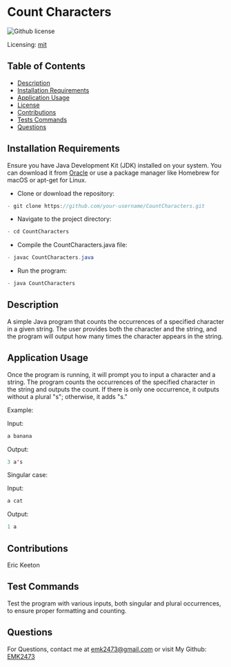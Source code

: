 # Count Characters
![Github license](https://img.shields.io/badge/mit-blue.svg)
 
 Licensing: [mit](https://choosealicense.com/licenses/mit/)

## Table of Contents
- [Description](#description)
- [Installation Requirements](#installation-requirements)
- [Application Usage](#application-usage)
- [License](#licensing-information)
- [Contributions](#contributions)
- [Tests Commands](#tests-commands)
- [Questions](#questions)

## Installation Requirements
Ensure you have Java Development Kit (JDK) installed on your system. You can download it from [Oracle](https://www.oracle.com/java/technologies/downloads/) or use a package manager like Homebrew for macOS or apt-get for Linux. 

- Clone or download the repository: 
```Java 
- git clone https://github.com/your-username/CountCharacters.git 
```

- Navigate to the project directory: 
```Java
- cd CountCharacters 
```
- Compile the CountCharacters.java file: 
```Java
- javac CountCharacters.java 
```
- Run the program: 
```Java
- java CountCharacters
```

## Description
A simple Java program that counts the occurrences of a specified character in a given string. The user provides both the character and the string, and the program will output how many times the character appears in the string.

## Application Usage
Once the program is running, it will prompt you to input a character and a string. The program counts the occurrences of the specified character in the string and outputs the count. If there is only one occurrence, it outputs without a plural "s"; otherwise, it adds "s."  

Example:

Input:
```Java
a banana 
```
Output:

```Java
3 a's 
```

Singular case: 

Input: 
```Java
a cat 
```
Output:
```Java
1 a
```

## Contributions
Eric Keeton

## Test Commands
Test the program with various inputs, both singular and plural occurrences, to ensure proper formatting and counting.

## Questions
For Questions, contact me at emk2473@gmail.com or visit My Github: [EMK2473](https://github.com/EMK2473)